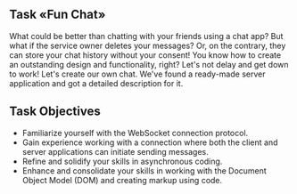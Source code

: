 ## Task «Fun Chat»

What could be better than chatting with your friends using a chat app?
But what if the service owner deletes your messages? Or, on the contrary, they can store your chat history without your consent!
You know how to create an outstanding design and functionality, right? Let's not delay and get down to work! Let's create our own chat. We've found a ready-made server application and got a detailed description for it.

## Task Objectives

- Familiarize yourself with the WebSocket connection protocol.
- Gain experience working with a connection where both the client and server applications can initiate sending messages.
- Refine and solidify your skills in asynchronous coding.
- Enhance and consolidate your skills in working with the Document Object Model (DOM) and creating markup using code.

